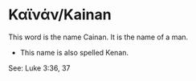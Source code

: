 # Καϊνάν/Kainan

This word is the name Cainan. It is the name of a man.

* This name is also spelled Kenan.

See: Luke 3:36, 37
